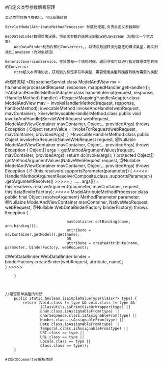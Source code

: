#自定义类型参数解析原理
     
    自动类型转换与格式化，可以级联封装
    
    ServletModelAttributeMethodProcessor 参数处理器,负责自定义参数解析
    
    WebDataBinder数据帮绑定器，将请求参数的值绑定到指定的JavaBean（初始化一个空对象）
        WebDataBinder利用内部的Converters,，将请求数据转换为指定的请求类型，再次封装到JavaBean（为对象赋值）
        
    GenericCoversionService，在设置每一个值的时候，遍历寻找可以进行指定数据类型转换的Convertor
        Http超文本传输协议，获取到的都是字符串类型，需要使用类型转换器转换为需要的类型
#代码流程
     >DispatcherServlet.class
      ModelAndView mv = ha.handle(processedRequest, response, mappedHandler.getHandler());
     >AbstractHandlerMethodAdapter.class
      handleInternal(request, response, (HandlerMethod) handler)
     >RequestMappingHandlerAdapter.class
      ModelAndView mav = invokeHandlerMethod(request, response, handlerMethod);
   	  invocableMethod.invokeAndHandle(webRequest, mavContainer);
   	 >ServletInvocableHandlerMethod.class
   	  public void invokeAndHandle(ServletWebRequest webRequest, ModelAndViewContainer mavContainer,
      			Object... providedArgs) throws Exception {
      		Object returnValue = invokeForRequest(webRequest, mavContainer, providedArgs);
      }
     >InvocableHandlerMethod.class
      	public Object invokeForRequest(NativeWebRequest request, @Nullable ModelAndViewContainer mavContainer,
      			Object... providedArgs) throws Exception {
      		Object[] args = getMethodArgumentValues(request, mavContainer, providedArgs);
      		return doInvoke(args);
      	}
      	protected Object[] getMethodArgumentValues(NativeWebRequest request, @Nullable ModelAndViewContainer mavContainer,
        			Object... providedArgs) throws Exception {
        			if (!this.resolvers.supportsParameter(parameter)) {
        			    <<<<< 
                            HandlerMethodArgumentResolverComposite.class
                            .supportsParameter()
                            .getArgumentResolver()
                        >>>>>
        			} 
        			……
        			args[i] = this.resolvers.resolveArgument(parameter, mavContainer, request, this.dataBinderFactory);
        			    <<<<<
        			        ModelAttributeMethodProcessor.class
        			        public final Object resolveArgument(
        			            MethodParameter parameter, 
        			            @Nullable ModelAndViewContainer mavContainer,
                            	NativeWebRequest webRequest, 
                            	@Nullable WebDataBinderFactory binderFactory) throws Exception {
                            	
                            	mavContainer.setBinding(name, ann.binding());
                            	attribute = mavContainer.getModel().get(name);
                                OR
                            	attribute = createAttribute(name, parameter, binderFactory, webRequest);
#WebDataBinder
			                    WebDataBinder binder = binderFactory.createBinder(webRequest, attribute, name);                   	                 	
                            }
        			    >>>>>
	
        }


        
    //是否简单类型的判断 
    	public static boolean isSimpleValueType(Class<?> type) {
    		return (Void.class != type && void.class != type &&
    				(ClassUtils.isPrimitiveOrWrapper(type) ||
    				Enum.class.isAssignableFrom(type) ||
    				CharSequence.class.isAssignableFrom(type) ||
    				Number.class.isAssignableFrom(type) ||
    				Date.class.isAssignableFrom(type) ||
    				Temporal.class.isAssignableFrom(type) ||
    				URI.class == type ||
    				URL.class == type ||
    				Locale.class == type ||
    				Class.class == type));
    	}
    	
    #自定义Converter解析原理

    